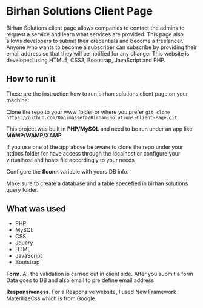 # Birhan Solutions Client Page
Birhan Solutions client page allows companies to contact the admins to request a service and learn what services are provided. This page also allows developers to submit their credentials and become a freelancer. Anyone who wants to become a subscriber can subscribe by providing their email address so that they will be notified for any change. This website is developed using HTML5, CSS3, Bootstrap, JavaScript and PHP. 

## How to run it


These are the instruction how to run birhan solutions client page on your machine:

Clone the repo to your www folder or where you prefer `git clone https://github.com/Dagimassefa/Birhan-Solutions-Client-Page.git `

This project was built in **PHP/MySQL** and need to be run under an app like **MAMP/WAMP/XAMP** 

If you use one of the app above be aware to clone the repo under your htdocs folder for have access through the localhost or configure your virtualhost and hosts file accordingly to your needs

Configure the **$conn** variable with yours DB info.

Make sure to create a database and a table specefied in birhan solutions query folder.


## What was used

- PHP
- MySQL
- CSS
- Jquery 
- HTML
- JavaScript
- Bootstrap

**Form**. All the validation is carried out in client side.
After you submit a form Data goes to DB and also email to pre define email address

**Responsiveness**. For a Responsive website, I used New Framework MaterilizeCss which is from Google.
